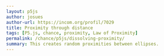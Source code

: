 ```yaml
---  
layout: p5js
author: josues
author-url: https://incom.org/profil/7029
title: Proximity through distance
tags: [P5.js, chance, proximity, Law of Proximity]
permalink: /chance/p5js/dissolving-proximity/
summary: This creates random proximities between ellipses.
---  
```

